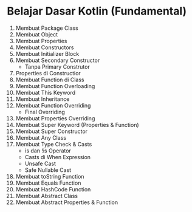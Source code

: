 # Belajar Dasar Kotlin (Fundamental)
1. Membuat Package Class
2. Membuat Object
3. Membuat Properties
4. Membuat Constructors
5. Membuat Initializer Block
6. Membuat Secondary Constructor
   - Tanpa Primary Construtor
7. Properties di Constructior
8. Membuat Function di Class
9. Membuat Function Overloading
10. Membuat This Keyword
11. Membuat Inheritance
12. Membuat Function Overriding
    - Final Overriding
13. Membuat Properties Overriding
14. Membuat Super Keyword (Properties & Function)
15. Membuat Super Constructor
16. Membuat Any Class
17. Membuat Type Check & Casts
    - is dan !is Operator
    - Casts di When Expression
    - Unsafe Cast
    - Safe Nullable Cast
18. Membuat toString Function
19. Membuat Equals Function
20. Membuat HashCode Function
21. Membuat Abstract Class
22. Membuat Abstract Properties & Function